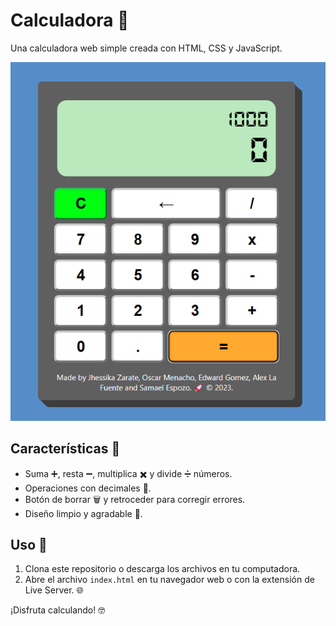 # Calculadora 🧮

Una calculadora web simple creada con HTML, CSS y JavaScript.

![Captura de pantalla de la calculadora](CapturaCalculadora.png)

## Características 🚀

- Suma ➕, resta ➖, multiplica ✖️ y divide ➗ números.
- Operaciones con decimales 🧮.
- Botón de borrar 🗑️ y retroceder para corregir errores.
- Diseño limpio y agradable 🎨.

## Uso 📝

1. Clona este repositorio o descarga los archivos en tu computadora.
2. Abre el archivo `index.html` en tu navegador web o con la extensión de Live Server. 🌐

¡Disfruta calculando! 🤓
